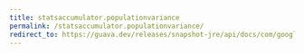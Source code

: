 ```yaml
---
title: statsaccumulator.populationvariance
permalink: /statsaccumulator.populationvariance/
redirect_to: https://guava.dev/releases/snapshot-jre/api/docs/com/google/common/math/StatsAccumulator.html#populationVariance--
---
```

